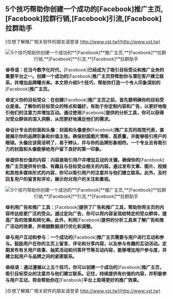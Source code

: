 ## **5个技巧帮助你创建一个成功的**[Facebook]**推广主页,**[Facebook]**拉群行销,**[Facebook]**引流,**[Facebook]**拉群助手**

[😍想了解推广相关软件的朋友请登录 http://www.vst.tw](http://www.vst.tw)

 <center><img src="https://vst.tw/MP4/tuiguang/png/1.png" alt="5个技巧帮助你创建一个成功的**[Facebook]**推广主页,**[Facebook]**拉群行销,**[Facebook]**引流,**[Facebook]**拉群助手"></center>

**😄导语：在当今数字化时代，**[Facebook]**已经成为了吸引目标受众和推广业务的重要平台之一。创建一个成功的**[Facebook]**推广主页将帮助你与潜在客户建立联系，并增加品牌曝光率。本文将介绍5个技巧，帮助你打造一个令人印象深刻的**[Facebook]**推广主页。**

**😄定义你的目标受众：在创建**[Facebook]**推广主页之前，首先要明确你的目标受众是谁。了解你的目标受众的特点和偏好，有助于你定制内容和广告，以更好地吸引他们的注意力并增加互动。通过使用**[Facebook]**提供的分析工具，你可以获得对受众群体的深入洞察，从而更好地满足他们的需求。**

**😄设计专业的封面和头像：封面和头像是你**[Facebook]**推广主页的视觉代表，直接展示你的品牌形象和价值主张。确保封面图片清晰、高质量，并能够吸引用户的眼球。头像应该简洁明了，易于辨认，并与你的品牌形象相符。一个专业且有吸引力的封面和头像能够给用户留下良好的第一印象。**

**😄提供有价值的内容：内容是吸引用户并增加互动的关键。确保你的**[Facebook]**推广主页提供有价值、有趣且与目标受众相关的内容。通过发布文章、图片、视频和其他多媒体形式的内容，你可以吸引用户的注意并与他们建立联系。此外，及时回复用户的留言和评论，展示你对用户的关注和重视。**

 <center><img src="https://vst.tw/MP4/tuiguang/png/4.png" alt="5个技巧帮助你创建一个成功的**[Facebook]**推广主页,**[Facebook]**拉群行销,**[Facebook]**引流,**[Facebook]**拉群助手"></center>

**😄利用广告和推广工具：**[Facebook]**提供了广告和推广工具，帮助你将主页的内容传达给更广泛的受众。通过定向广告，你可以将内容呈现给特定的受众群体，提高广告的效果和转化率。此外，利用**[Facebook]**提供的分析工具来了解广告和推广活动的效果，并根据数据进行优化和调整。**

**😄与用户互动和参与：一个成功的**[Facebook]**推广主页需要与用户进行互动和参与。鼓励用户在你的主页上留言、评论和分享内容，以及参与有趣的互动活动。定期发布有关用户故事、抽奖活动和问答环节等互动内容，能够增加用户参与度，并建立起用户与品牌之间的紧密联系。**

**😄结语：通过遵循以上五个技巧，你可以创建一个成功的**[Facebook]**推广主页，吸引目标受众的注意并与他们建立联系。记住，持续提供有价值的内容，并积极参与用户互动，将会帮助你在**[Facebook]**平台上取得更好的推广效果。**

[😍想了解推广相关软件的朋友请登录 http://www.vst.tw](http://www.vst.tw)



